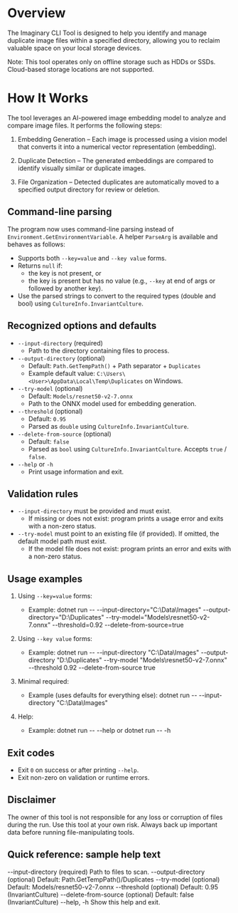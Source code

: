 ﻿Overview
=====

The Imaginary CLI Tool is designed to help you identify and manage duplicate image files within a specified directory, allowing you to reclaim valuable space on your local storage devices.

Note: This tool operates only on offline storage such as HDDs or SSDs. Cloud-based storage locations are not supported.


How It Works
=====

The tool leverages an AI-powered image embedding model to analyze and compare image files. It performs the following steps:

1. Embedding Generation – Each image is processed using a vision model that converts it into a numerical vector representation (embedding).

2. Duplicate Detection – The generated embeddings are compared to identify visually similar or duplicate images.

3. File Organization – Detected duplicates are automatically moved to a specified output directory for review or deletion.

Command-line parsing
--------------------
The program now uses command-line parsing instead of `Environment.GetEnvironmentVariable`. A helper `ParseArg` is available and behaves as follows:
- Supports both `--key=value` and `--key value` forms.
- Returns `null` if:
  - the key is not present, or
  - the key is present but has no value (e.g., `--key` at end of args or followed by another key).
- Use the parsed strings to convert to the required types (double and bool) using `CultureInfo.InvariantCulture`.

Recognized options and defaults
-------------------------------
- `--input-directory` (required)
  - Path to the directory containing files to process.
- `--output-directory` (optional)
  - Default: `Path.GetTempPath()` + Path separator + `Duplicates`
  - Example default value: `C:\Users\<User>\AppData\Local\Temp\Duplicates` on Windows.
- `--try-model` (optional)
  - Default: `Models/resnet50-v2-7.onnx`
  - Path to the ONNX model used for embedding generation.
- `--threshold` (optional)
  - Default: `0.95`
  - Parsed as `double` using `CultureInfo.InvariantCulture`.
- `--delete-from-source` (optional)
  - Default: `false`
  - Parsed as `bool` using `CultureInfo.InvariantCulture`. Accepts `true` / `false`.
- `--help` or `-h`
  - Print usage information and exit.

Validation rules
----------------
- `--input-directory` must be provided and must exist.
  - If missing or does not exist: program prints a usage error and exits with a non-zero status.
- `--try-model` must point to an existing file (if provided). If omitted, the default model path must exist.
  - If the model file does not exist: program prints an error and exits with a non-zero status.

Usage examples
--------------
1) Using `--key=value` forms:
   - Example:
     dotnet run -- --input-directory="C:\Data\Images" --output-directory="D:\Duplicates" --try-model="Models\resnet50-v2-7.onnx" --threshold=0.92 --delete-from-source=true

2) Using `--key value` forms:
   - Example:
     dotnet run -- --input-directory "C:\Data\Images" --output-directory "D:\Duplicates" --try-model "Models\resnet50-v2-7.onnx" --threshold 0.92 --delete-from-source true

3) Minimal required:
   - Example (uses defaults for everything else):
     dotnet run -- --input-directory "C:\Data\Images"

4) Help:
   - Example:
     dotnet run -- --help
     or
     dotnet run -- -h

Exit codes
----------
- Exit `0` on success or after printing `--help`.
- Exit non-zero on validation or runtime errors.

Disclaimer
----------
The owner of this tool is not responsible for any loss or corruption of files during the run. Use this tool at your own risk. Always back up important data before running file-manipulating tools.

Quick reference: sample help text
--------------------------------
--input-directory <path>     (required) Path to files to scan.
--output-directory <path>    (optional) Default: Path.GetTempPath()/Duplicates
--try-model <path>           (optional) Default: Models/resnet50-v2-7.onnx
--threshold <double>         (optional) Default: 0.95 (InvariantCulture)
--delete-from-source <bool>  (optional) Default: false (InvariantCulture)
--help, -h                   Show this help and exit.
